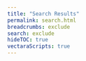 ```yaml
---
title: "Search Results"
permalink: search.html
breadcrumbs: exclude
search: exclude
hideTOC: true
vectaraScripts: true
---
```


<ol id="search-widget-results"></ol>
<div id="search-widget-pagination"></div>
